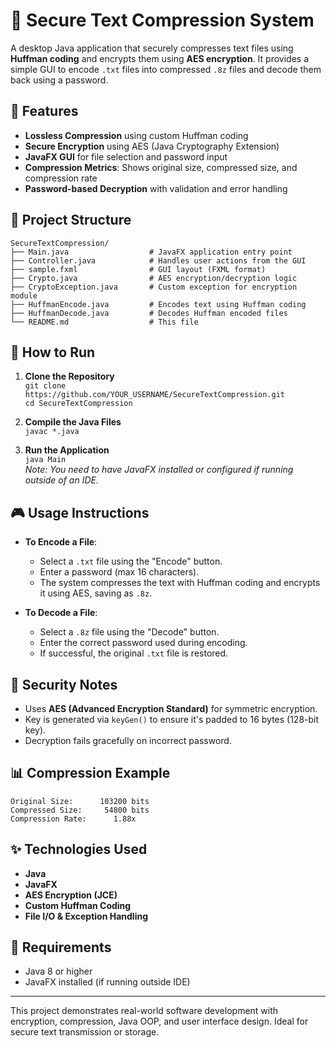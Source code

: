 # 🔐 Secure Text Compression System

A desktop Java application that securely compresses text files using **Huffman coding** and encrypts them using **AES encryption**. It provides a simple GUI to encode `.txt` files into compressed `.8z` files and decode them back using a password.

## 📌 Features

- **Lossless Compression** using custom Huffman coding  
- **Secure Encryption** using AES (Java Cryptography Extension)  
- **JavaFX GUI** for file selection and password input  
- **Compression Metrics**: Shows original size, compressed size, and compression rate  
- **Password-based Decryption** with validation and error handling  

## 📂 Project Structure

```
SecureTextCompression/
├── Main.java                  # JavaFX application entry point
├── Controller.java            # Handles user actions from the GUI
├── sample.fxml                # GUI layout (FXML format)
├── Crypto.java                # AES encryption/decryption logic
├── CryptoException.java       # Custom exception for encryption module
├── HuffmanEncode.java         # Encodes text using Huffman coding
├── HuffmanDecode.java         # Decodes Huffman encoded files
└── README.md                  # This file
```

## 🚀 How to Run

1. **Clone the Repository**  
   `git clone https://github.com/YOUR_USERNAME/SecureTextCompression.git`  
   `cd SecureTextCompression`

2. **Compile the Java Files**  
   `javac *.java`

3. **Run the Application**  
   `java Main`  
   _Note: You need to have JavaFX installed or configured if running outside of an IDE._

## 🎮 Usage Instructions

- **To Encode a File**:  
  - Select a `.txt` file using the "Encode" button.  
  - Enter a password (max 16 characters).  
  - The system compresses the text with Huffman coding and encrypts it using AES, saving as `.8z`.  

- **To Decode a File**:  
  - Select a `.8z` file using the "Decode" button.  
  - Enter the correct password used during encoding.  
  - If successful, the original `.txt` file is restored.  

## 🔐 Security Notes

- Uses **AES (Advanced Encryption Standard)** for symmetric encryption.  
- Key is generated via `keyGen()` to ensure it's padded to 16 bytes (128-bit key).  
- Decryption fails gracefully on incorrect password.  

## 📊 Compression Example

```
Original Size:      103200 bits  
Compressed Size:     54800 bits  
Compression Rate:      1.88x  
```

## ✨ Technologies Used

- **Java**
- **JavaFX**
- **AES Encryption (JCE)**
- **Custom Huffman Coding**
- **File I/O & Exception Handling**

## 🔧 Requirements

- Java 8 or higher  
- JavaFX installed (if running outside IDE)  

---

This project demonstrates real-world software development with encryption, compression, Java OOP, and user interface design. Ideal for secure text transmission or storage.
